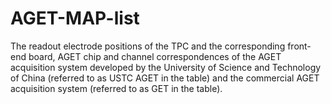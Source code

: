 # AGET-MAP-list
The readout electrode positions of the TPC and the corresponding front-end board, AGET chip and channel correspondences of the AGET acquisition system developed by the University of Science and Technology of China (referred to as USTC AGET in the table) and the commercial AGET acquisition system (referred to as GET in the table).
